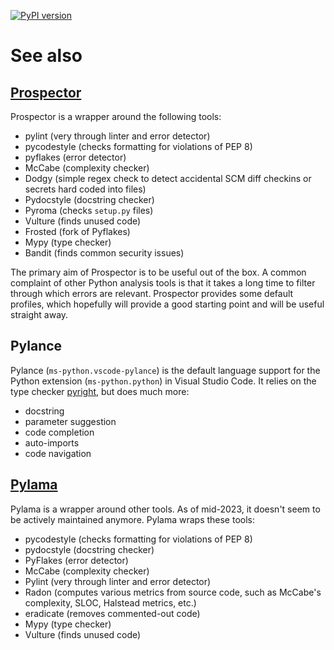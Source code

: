 [![PyPI version](https://badge.fury.io/py/dsp-tools.svg)](https://badge.fury.io/py/dsp-tools)

# See also

## [Prospector](https://pypi.org/project/prospector/)

Prospector is a wrapper around the following tools:

- pylint (very through linter and error detector)
- pycodestyle (checks formatting for violations of PEP 8)
- pyflakes (error detector)
- McCabe (complexity checker)
- Dodgy (simple regex check to detect accidental SCM diff checkins or secrets hard coded into files)
- Pydocstyle (docstring checker)
- Pyroma (checks `setup.py` files)
- Vulture (finds unused code)
- Frosted (fork of Pyflakes)
- Mypy (type checker)
- Bandit (finds common security issues)

The primary aim of Prospector is to be useful out of the box. 
A common complaint of other Python analysis tools is
that it takes a long time to filter through which errors are relevant. 
Prospector provides some default profiles, 
which hopefully will provide a good starting point and will be useful straight away.

## Pylance

Pylance (`ms-python.vscode-pylance`) is the default language support 
for the Python extension (`ms-python.python`) in Visual Studio Code.
It relies on the type checker [pyright](https://github.com/microsoft/pyright), but does much more:

- docstring
- parameter suggestion
- code completion
- auto-imports
- code navigation

## [Pylama](https://pypi.org/project/pylama/)

Pylama is a wrapper around other tools. 
As of mid-2023, it doesn't seem to be actively maintained anymore.
Pylama wraps these tools:

- pycodestyle (checks formatting for violations of PEP 8)
- pydocstyle (docstring checker)
- PyFlakes (error detector)
- McCabe (complexity checker)
- Pylint (very through linter and error detector)
- Radon (computes various metrics from source code, such as McCabe's complexity, SLOC, Halstead metrics, etc.)
- eradicate (removes commented-out code)
- Mypy (type checker)
- Vulture (finds unused code)
